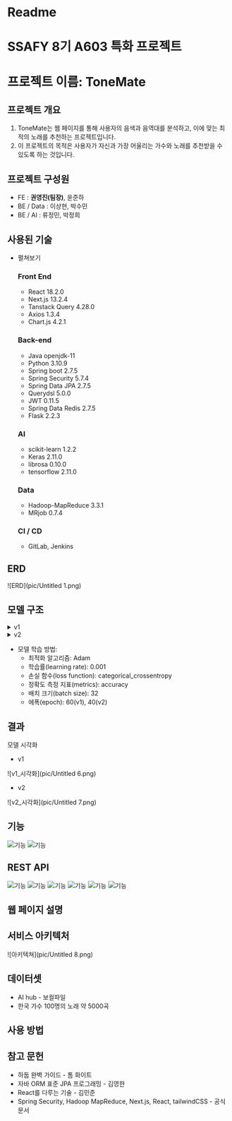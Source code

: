 # Readme

# SSAFY 8기 A603 특화 프로젝트

# 프로젝트 이름: ToneMate

## 프로젝트 개요

1. ToneMate는 웹 페이지를 통해 사용자의 음색과 음역대를 분석하고, 이에 맞는 최적의 노래를 추천하는 프로젝트입니다. 
2. 이 프로젝트의 목적은 사용자가 자신과 가장 어울리는 가수와 노래를 추천받을 수 있도록 하는 것입니다.

## 프로젝트 구성원

- FE : **권영진(팀장)**, 윤준하
- BE / Data : 이상현, 박수민
- BE / AI : 류정민, 박정희

## 사용된 기술

- 펼쳐보기
    
    ### Front End
    
    - React 18.2.0
    - Next.js 13.2.4
    - Tanstack Query 4.28.0
    - Axios 1.3.4
    - Chart.js 4.2.1
    
    ### Back-end
    
    - Java openjdk-11
    - Python 3.10.9
    - Spring boot 2.7.5
    - Spring Security 5.7.4
    - Spring Data JPA 2.7.5
    - Querydsl 5.0.0
    - JWT 0.11.5
    - Spring Data Redis 2.7.5
    - Flask 2.2.3
    
    ### AI
    
    - scikit-learn 1.2.2
    - Keras 2.11.0
    - librosa 0.10.0
    - tensorflow 2.11.0
    
    ### Data
    
    - Hadoop-MapReduce 3.3.1
    - MRjob 0.7.4
    
    ### CI / CD
    
    - GitLab, Jenkins

## ERD

![ERD](pic/Untitled 1.png)

## 모델 구조

<details>
  <summary>v1</summary>

  ![v1_summary](pic/Untitled 2.png)
  ![v1](pic/Untitled 3.png)
</details>
    

<details>
  <summary>v2</summary>

  ![v2_summary](pic/Untitled 4.png)
  ![v2](pic/Untitled 5.png)
</details>

    
- 모델 학습 방법:
    - 최적화 알고리즘: Adam
    - 학습률(learning rate): 0.001
    - 손실 함수(loss function): categorical_crossentropy
    - 정확도 측정 지표(metrics): accuracy
    - 배치 크기(batch size): 32
    - 에폭(epoch): 60(v1), 40(v2)
    

## 결과

모델 시각화

- v1

![v1_시각화](pic/Untitled 6.png)

- v2

![v2_시각화](pic/Untitled 7.png)

## 기능
![기능](pic/table1.png)
![기능](pic/table2.png)

## REST API
![기능](pic/table3.png)
![기능](pic/table4.png)
![기능](pic/table5.png)
![기능](pic/table6.png)
![기능](pic/table7.png)
![기능](pic/table8.png)

## 웹 페이지 설명

## 서비스 아키텍처

![아키텍쳐](pic/Untitled 8.png)

## 데이터셋

- AI hub - 보컬파일
- 한국 가수 100명의 노래 약 5000곡

## 사용 방법

## 참고 문헌

- 하둡 완벽 가이드 - 톰 화이트
- 자바 ORM 표준 JPA 프로그래밍 - 김영한
- React를 다루는 기술 - 김민준
- Spring Security, Hadoop MapReduce, Next.js, React, tailwindCSS - 공식 문서
